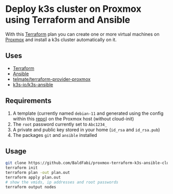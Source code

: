 # Deploy k3s cluster on Proxmox using Terraform and Ansible

With this [Terraform](https://www.terraform.io) plan you can create one or more virtual machines on [Proxmox](https://www.proxmox.com) and install a k3s cluster automatically on it.

## Uses

- [Terraform](https://www.terraform.io)
- [Ansible](https://www.ansible.com)
- [telmate/terraform-provider-proxmox](https://github.com/Telmate/terraform-provider-proxmox)
- [k3s-io/k3s-ansible](https://github.com/k3s-io/k3s-ansible)

## Requirements

1. A template (currently named `debian-11` and generated using the config within this [repo](https://github.com/BaldFabi/proxmox-packer)) on the Proxmox host (without cloud-init)
2. The `root` password currently set to `Abc1234_`
3. A private and public key stored in your home (`id_rsa` and `id_rsa.pub`)
4. The packages `git` and `ansible` installed

## Usage

```bash
git clone https://github.com/BaldFabi/proxmox-terraform-k3s-ansible-cluster.git
terraform init
terraform plan -out plan.out
terraform apply plan.out
# show the vmids, ip addresses and root passwords
terraform output nodes
```


